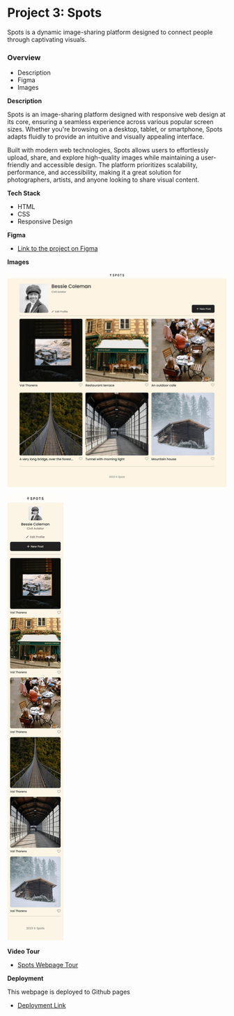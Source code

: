 # Project 3: Spots

Spots is a dynamic image-sharing platform designed to connect people through captivating visuals.

### Overview

- Description
- Figma
- Images

**Description**

Spots is an image-sharing platform designed with responsive web design at its core, ensuring a seamless experience across various popular screen sizes. Whether you're browsing on a desktop, tablet, or smartphone, Spots adapts fluidly to provide an intuitive and visually appealing interface.

Built with modern web technologies, Spots allows users to effortlessly upload, share, and explore high-quality images while maintaining a user-friendly and accessible design. The platform prioritizes scalability, performance, and accessibility, making it a great solution for photographers, artists, and anyone looking to share visual content.

**Tech Stack**

- HTML
- CSS
- Responsive Design

**Figma**

- [Link to the project on Figma](https://www.figma.com/file/BBNm2bC3lj8QQMHlnqRsga/Sprint-3-Project-%E2%80%94-Spots?type=design&node-id=2%3A60&mode=design&t=afgNFybdorZO6cQo-1)

**Images**

![Desktop Preview](./images/spotsdesktop.jpg)

![Mobile Preview](./images/spotsmobile.jpg)

**Video Tour**

- [Spots Webpage Tour](https://drive.google.com/file/d/11efWkMSqddWso_U0V3hr2dUPH2g0dj5Z/view?usp=sharing)

**Deployment**

This webpage is deployed to Github pages

- [Deployment Link](https://savannahsirois.github.io/se_project_spots/)
